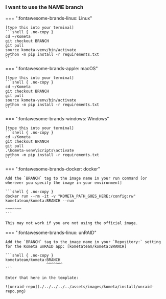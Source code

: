 
<!--all-->
### I want to use the NAME branch

<!--all-->

<!--local-->
=== ":fontawesome-brands-linux: Linux"

    [type this into your terminal]
    ```shell { .no-copy }
    cd ~/Kometa
    git checkout BRANCH
    git pull
    source kometa-venv/bin/activate
    python -m pip install -r requirements.txt
    ```

=== ":fontawesome-brands-apple: macOS"

    [type this into your terminal]
    ```shell { .no-copy }
    cd ~/Kometa
    git checkout BRANCH
    git pull
    source kometa-venv/bin/activate
    python -m pip install -r requirements.txt
    ```

=== ":fontawesome-brands-windows: Windows"

    [type this into your terminal]
    ```shell { .no-copy }
    cd ~/Kometa
    git checkout BRANCH
    git pull
    .\kometa-venv\Scripts\activate
    python -m pip install -r requirements.txt
    ```

<!--local-->

<!--docker-->
=== ":fontawesome-brands-docker: docker"

    Add the `BRANCH` tag to the image name in your run command [or wherever you specify the image in your environment]
    
    ```shell { .no-copy }
    docker run --rm -it -v "KOMETA_PATH_GOES_HERE:/config:rw" kometateam/kometa:BRANCH --run
                                                                                ^^^^^^^
    ```
    
    This may not work if you are not using the official image.

<!--docker-->

<!--unraid-->
=== ":fontawesome-brands-linux: unRAID"

    Add the `BRANCH` tag to the image name in your `Repository:` setting for the Kometa unRAID app: [kometateam/kometa:BRANCH]
    
    ```shell { .no-copy }
    kometateam/kometa:BRANCH
                      ^^^^^^^
    ```
    
    Enter that here in the template:

    ![unraid-repo](./../../../../assets/images/kometa/install/unraid-repo.png)

<!--unraid-->

